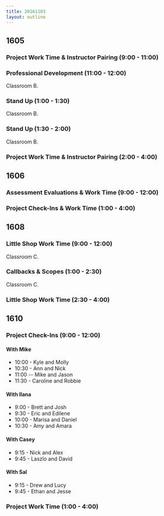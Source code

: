 ```yaml
---
title: 20161103
layout: outline
---
```


## 1605

### Project Work Time & Instructor Pairing (9:00 - 11:00)

### Professional Development (11:00 - 12:00)

Classroom B.

### Stand Up (1:00 - 1:30)

Classroom B.

### Stand Up (1:30 - 2:00)

Classroom B.

### Project Work Time & Instructor Pairing (2:00 - 4:00)


## 1606

### Assessment Evaluations & Work Time (9:00 - 12:00)

### Project Check-Ins & Work Time (1:00 - 4:00)


## 1608

### Little Shop Work Time (9:00 - 12:00)

Classroom C.

### Callbacks & Scopes (1:00 - 2:30)

Classroom C.

### Little Shop Work Time (2:30 - 4:00)


## 1610

### Project Check-Ins (9:00 - 12:00)

#### With Mike
* 10:00 - Kyle and Molly
* 10:30 - Ann and Nick
* 11:00 -- Mike and Jason
* 11:30 - Caroline and Robbie

#### With Ilana
* 9:00 - Brett and Josh
* 9:30 - Eric and Edilene
* 10:00 - Marisa and Daniel
* 10:30 - Amy and Amara

#### With Casey
* 9:15 - Nick and Alex
* 9:45 - Laszlo and David

#### With Sal
* 9:15 - Drew and Lucy
* 9:45 - Ethan and Jesse

### Project Work Time (1:00 - 4:00)
